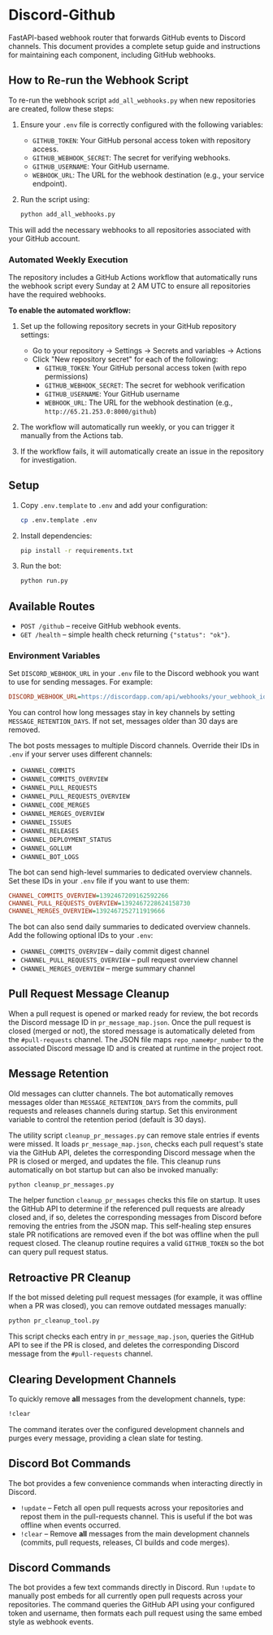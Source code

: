 # Discord-Github

FastAPI-based webhook router that forwards GitHub events to Discord channels. This document provides a complete setup guide and instructions for maintaining each component, including GitHub webhooks.

## How to Re-run the Webhook Script

To re-run the webhook script `add_all_webhooks.py` when new repositories are created, follow these steps:

1. Ensure your `.env` file is correctly configured with the following variables:
   - `GITHUB_TOKEN`: Your GitHub personal access token with repository access.
   - `GITHUB_WEBHOOK_SECRET`: The secret for verifying webhooks.
   - `GITHUB_USERNAME`: Your GitHub username.
   - `WEBHOOK_URL`: The URL for the webhook destination (e.g., your service endpoint).

2. Run the script using:
   ```bash
   python add_all_webhooks.py
   ```

This will add the necessary webhooks to all repositories associated with your GitHub account.

### Automated Weekly Execution

The repository includes a GitHub Actions workflow that automatically runs the webhook script every Sunday at 2 AM UTC to ensure all repositories have the required webhooks.

**To enable the automated workflow:**

1. Set up the following repository secrets in your GitHub repository settings:
   - Go to your repository → Settings → Secrets and variables → Actions
   - Click "New repository secret" for each of the following:
     - `GITHUB_TOKEN`: Your GitHub personal access token (with repo permissions)
     - `GITHUB_WEBHOOK_SECRET`: The secret for webhook verification
     - `GITHUB_USERNAME`: Your GitHub username
     - `WEBHOOK_URL`: The URL for the webhook destination (e.g., `http://65.21.253.0:8000/github`)

2. The workflow will automatically run weekly, or you can trigger it manually from the Actions tab.

3. If the workflow fails, it will automatically create an issue in the repository for investigation.

## Setup

1. Copy `.env.template` to `.env` and add your configuration:
   ```bash
   cp .env.template .env
   ```
2. Install dependencies:
   ```bash
   pip install -r requirements.txt
   ```
3. Run the bot:
   ```bash
   python run.py
   ```

## Available Routes

- `POST /github` – receive GitHub webhook events.
- `GET /health` – simple health check returning `{"status": "ok"}`.

### Environment Variables

Set `DISCORD_WEBHOOK_URL` in your `.env` file to the Discord webhook you want to
use for sending messages. For example:

```ini
DISCORD_WEBHOOK_URL=https://discordapp.com/api/webhooks/your_webhook_id/your_webhook_token/github
```

You can control how long messages stay in key channels by setting `MESSAGE_RETENTION_DAYS`.
If not set, messages older than 30 days are removed.


The bot posts messages to multiple Discord channels. Override their IDs in `.env` if your server uses different channels:

- `CHANNEL_COMMITS`
- `CHANNEL_COMMITS_OVERVIEW`
- `CHANNEL_PULL_REQUESTS`
- `CHANNEL_PULL_REQUESTS_OVERVIEW`
- `CHANNEL_CODE_MERGES`
- `CHANNEL_MERGES_OVERVIEW`
- `CHANNEL_ISSUES`
- `CHANNEL_RELEASES`
- `CHANNEL_DEPLOYMENT_STATUS`
- `CHANNEL_GOLLUM`
- `CHANNEL_BOT_LOGS`

The bot can send high-level summaries to dedicated overview channels. Set these IDs in your `.env` file if you want to use them:

```ini
CHANNEL_COMMITS_OVERVIEW=1392467209162592266
CHANNEL_PULL_REQUESTS_OVERVIEW=1392467228624158730
CHANNEL_MERGES_OVERVIEW=1392467252711919666
```

The bot can also send daily summaries to dedicated overview channels. Add the
following optional IDs to your `.env`:

- `CHANNEL_COMMITS_OVERVIEW` – daily commit digest channel
- `CHANNEL_PULL_REQUESTS_OVERVIEW` – pull request overview channel
- `CHANNEL_MERGES_OVERVIEW` – merge summary channel



## Pull Request Message Cleanup

When a pull request is opened or marked ready for review, the bot records the Discord message ID in `pr_message_map.json`.
Once the pull request is closed (merged or not), the stored message is automatically deleted from the `#pull-requests` channel.
The JSON file maps `repo_name#pr_number` to the associated Discord message ID and is created at runtime in the project root.


## Message Retention

Old messages can clutter channels. The bot automatically removes messages older than `MESSAGE_RETENTION_DAYS` from the commits, pull requests and releases channels during startup. Set this environment variable to control the retention period (default is 30 days).


The utility script `cleanup_pr_messages.py` can remove stale entries if events were missed. It loads `pr_message_map.json`, checks each pull request's state via the GitHub API, deletes the corresponding Discord message when the PR is closed or merged, and updates the file.
This cleanup runs automatically on bot startup but can also be invoked manually:

```bash
python cleanup_pr_messages.py
```


The helper function `cleanup_pr_messages` checks this file on startup. It uses the GitHub API
to determine if the referenced pull requests are already closed and, if so, deletes the
corresponding messages from Discord before removing the entries from the JSON map. This
self-healing step ensures stale PR notifications are removed even if the bot was offline
when the pull request closed. The cleanup routine requires a valid `GITHUB_TOKEN` so the bot
can query pull request status.


## Retroactive PR Cleanup

If the bot missed deleting pull request messages (for example, it was offline when a PR was closed), you can remove outdated messages manually:

```bash
python pr_cleanup_tool.py
```

This script checks each entry in `pr_message_map.json`, queries the GitHub API to see if the PR is closed, and deletes the corresponding Discord message from the `#pull-requests` channel.

## Clearing Development Channels

To quickly remove **all** messages from the development channels, type:

```bash
!clear
```

The command iterates over the configured development channels and purges every message, providing a clean slate for testing.

## Discord Bot Commands

The bot provides a few convenience commands when interacting directly in Discord.

- `!update` &ndash; Fetch all open pull requests across your repositories and repost them in the pull-requests channel. This is useful if the bot was offline when events occurred.
- `!clear` &ndash; Remove **all** messages from the main development channels (commits, pull requests, releases, CI builds and code merges).



## Discord Commands

The bot provides a few text commands directly in Discord. Run `!update` to
manually post embeds for all currently open pull requests across your
repositories. The command queries the GitHub API using your configured token and
username, then formats each pull request using the same embed style as webhook
events.

